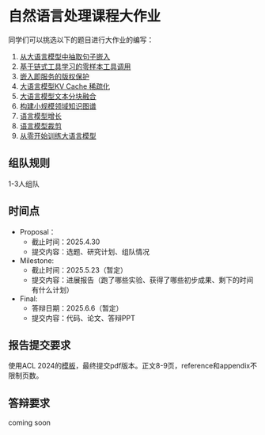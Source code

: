 # 自然语言处理课程大作业

同学们可以挑选以下的题目进行大作业的编写：

1. [从大语言模型中抽取句子嵌入](./从大语言模型中抽取句子嵌入.md)
2. [基于链式工具学习的零样本工具调用](./基于链式工具学习的零样本工具调用.md)
3. [嵌入即服务的版权保护](./嵌入即服务的版权保护.md)
4. [大语言模型KV Cache 稀疏化](./大语言模型KV%20Cache%20稀疏化.md)
5. [大语言模型文本分块融合](./大语言模型文本分块融合.md)
6. [构建小规模领域知识图谱](./构建小规模领域知识图谱.md)
7. [语言模型增长](./语言模型增长.md)
8. [语言模型裁剪](./语言模型裁剪.md)
9. [从零开始训练大语言模型](./从零开始训练大语言模型.md)

## 组队规则
1-3人组队

## 时间点
- Proposal：
    - 截止时间：2025.4.30
    - 提交内容：选题、研究计划、组队情况
- Milestone: 
    - 截止时间：2025.5.23（暂定）
    - 提交内容：进展报告（跑了哪些实验、获得了哪些初步成果、剩下的时间有什么计划）
- Final: 
    - 答辩日期：2025.6.6（暂定）
    - 提交内容：代码、论文、答辩PPT

## 报告提交要求

使用ACL 2024的[模板](https://github.com/acl-org/acl-style-files)，最终提交pdf版本。正文8-9页，reference和appendix不限制页数。

## 答辩要求
coming soon

